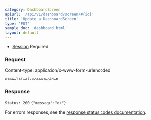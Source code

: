 ```yaml
---
category: DashboardScreen
apiurl: '/api/v1/dashboard/screen/#{id}'
title: 'Update a DashboardScreen'
type: 'PUT'
sample_doc: 'dashboard.html'
layout: default
---
```


* [Session](#/authentication) Required

### Request
Content-type: application/x-www-form-urlencoded

```name=laiwei-sceen1&pid=0```

### Response

```Status: 200```
```{"message":"ok"} ```

For errors responses, see the [response status codes documentation](#/response-status-codes).
